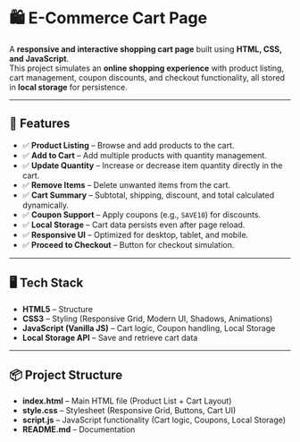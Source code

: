 # 🛍 E-Commerce Cart Page  

A **responsive and interactive shopping cart page** built using **HTML, CSS, and JavaScript**.  
This project simulates an **online shopping experience** with product listing, cart management, coupon discounts, and checkout functionality, all stored in **local storage** for persistence.  

---

## 🚀 Features  

- ✅ **Product Listing** – Browse and add products to the cart.  
- ✅ **Add to Cart** – Add multiple products with quantity management.  
- ✅ **Update Quantity** – Increase or decrease item quantity directly in the cart.  
- ✅ **Remove Items** – Delete unwanted items from the cart.  
- ✅ **Cart Summary** – Subtotal, shipping, discount, and total calculated dynamically.  
- ✅ **Coupon Support** – Apply coupons (e.g., `SAVE10`) for discounts.  
- ✅ **Local Storage** – Cart data persists even after page reload.  
- ✅ **Responsive UI** – Optimized for desktop, tablet, and mobile.  
- ✅ **Proceed to Checkout** – Button for checkout simulation.  

---

## 🖥️ Tech Stack  

- **HTML5** – Structure  
- **CSS3** – Styling (Responsive Grid, Modern UI, Shadows, Animations)  
- **JavaScript (Vanilla JS)** – Cart logic, Coupon handling, Local Storage  
- **Local Storage API** – Save and retrieve cart data  

---

## 📦 Project Structure  

- **index.html** – Main HTML file (Product List + Cart Layout)  
- **style.css** – Stylesheet (Responsive Grid, Buttons, Cart UI)  
- **script.js** – JavaScript functionality (Cart logic, Coupons, Local Storage)  
- **README.md** – Documentation  
